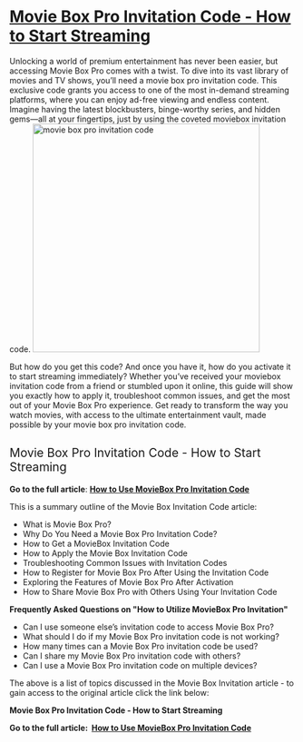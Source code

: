 <h1><a href="https://www.clipsit.net/how-to-use-movie-box-pro-invitation-code/"><b>Movie Box Pro Invitation Code - How to Start Streaming</b></a></h1>
<span style="font-weight: 400;">Unlocking a world of premium entertainment has never been easier, but accessing Movie Box Pro comes with a twist. To dive into its vast library of movies and TV shows, you’ll need a movie box pro invitation code. This exclusive code grants you access to one of the most in-demand streaming platforms, where you can enjoy ad-free viewing and endless content. Imagine having the latest blockbusters, binge-worthy series, and hidden gems—all at your fingertips, just by using the coveted moviebox invitation code.</span>

<img class="wp-image-35150 aligncenter" src="https://www.clipsit.net/wp-content/uploads/2025/03/movie-box-pro-invitation-code.png" alt="movie box pro invitation code" width="400" height="403" />

<span style="font-weight: 400;">But how do you get this code? And once you have it, how do you activate it to start streaming immediately? Whether you’ve received your moviebox invitation code from a friend or stumbled upon it online, this guide will show you exactly how to apply it, troubleshoot common issues, and get the most out of your Movie Box Pro experience. Get ready to transform the way you watch movies, with access to the ultimate entertainment vault, made possible by your movie box pro invitation code.</span>
<h2><span style="font-weight: 400;">Movie Box Pro Invitation Code - How to Start Streaming</span></h2>
<b>Go to the full article</b><span style="font-weight: 400;">: </span><a href="https://www.clipsit.net/how-to-use-movie-box-pro-invitation-code/"><b>How to Use MovieBox Pro Invitation Code</b></a>

<span style="font-weight: 400;">This is a summary outline of the Movie Box Invitation Code article:</span>
<ul>
 	<li style="font-weight: 400;" aria-level="1"><span style="font-weight: 400;">What is Movie Box Pro?</span></li>
 	<li style="font-weight: 400;" aria-level="1"><span style="font-weight: 400;">Why Do You Need a Movie Box Pro Invitation Code?</span></li>
 	<li style="font-weight: 400;" aria-level="1"><span style="font-weight: 400;">How to Get a MovieBox Invitation Code</span></li>
 	<li style="font-weight: 400;" aria-level="1"><span style="font-weight: 400;">How to Apply the Movie Box Invitation Code</span></li>
 	<li style="font-weight: 400;" aria-level="1"><span style="font-weight: 400;">Troubleshooting Common Issues with Invitation Codes</span></li>
 	<li style="font-weight: 400;" aria-level="1"><span style="font-weight: 400;">How to Register for Movie Box Pro After Using the Invitation Code</span></li>
 	<li style="font-weight: 400;" aria-level="1"><span style="font-weight: 400;">Exploring the Features of Movie Box Pro After Activation</span></li>
 	<li style="font-weight: 400;" aria-level="1"><span style="font-weight: 400;">How to Share Movie Box Pro with Others Using Your Invitation Code</span></li>
</ul>
<b>Frequently Asked Questions on "How to Utilize MovieBox Pro Invitation"</b>
<ul>
 	<li style="font-weight: 400;" aria-level="1"><span style="font-weight: 400;">Can I use someone else’s invitation code to access Movie Box Pro?</span></li>
 	<li style="font-weight: 400;" aria-level="1"><span style="font-weight: 400;">What should I do if my Movie Box Pro invitation code is not working?</span></li>
 	<li style="font-weight: 400;" aria-level="1"><span style="font-weight: 400;">How many times can a Movie Box Pro invitation code be used?</span></li>
 	<li style="font-weight: 400;" aria-level="1"><span style="font-weight: 400;">Can I share my Movie Box Pro invitation code with others?</span></li>
 	<li style="font-weight: 400;" aria-level="1"><span style="font-weight: 400;">Can I use a Movie Box Pro invitation code on multiple devices?</span></li>
</ul>
<span style="font-weight: 400;">The above is a list of topics discussed in the Movie Box Invitation article - to gain access to the original article click the link below:</span>

<b>Movie Box Pro Invitation Code - How to Start Streaming</b>

<b>Go to the full article:  </b><a href="https://www.clipsit.net/how-to-use-movie-box-pro-invitation-code/"><b>How to Use MovieBox Pro Invitation Code</b></a>
